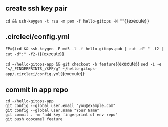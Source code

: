## create ssh key pair

`cd && ssh-keygen -t rsa -m pem -f hello-gitops -N ""`{{execute}}

## .circleci/config.yml

`FP=$(cd && ssh-keygen -E md5 -l -f hello-gitops.pub | cut -d" " -f2 | cut -d":" -f2-)`{{execute}}

`cd ~/hello-gitops-app && git checkout -b feature`{{execute}}
`sed -i -e "s/_FINGERPRINTS_/$FP/g" ~/hello-gitops-app/.circleci/config.yml`{{execute}}

## commit in app repo

```
cd ~/hello-gitops-app
git config --global user.email "you@example.com"
git config --global user.name "Your Name"
git commit . -m "add key fingerprint of env repo"
git push ooocamel feature
```
